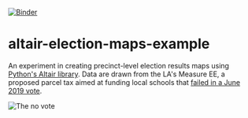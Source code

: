 [![Binder](https://mybinder.org/badge_logo.svg)](https://mybinder.org/v2/gh/chekos/altair-election-maps-example/master?urlpath=lab%2Ftree%2Fnotebook.ipynb)

# altair-election-maps-example

An experiment in creating precinct-level election results maps using [Python's Altair library](https://altair-viz.github.io). Data are drawn from the LA's Measure EE, a proposed parcel tax aimed at funding local schools that [failed in a June 2019 vote](https://www.latimes.com/opinion/editorials/la-ed-measure-ee-lausd-fails-20190606-story.html).

![The no vote](./img/no.png)
